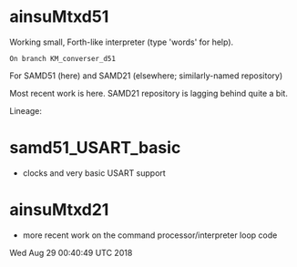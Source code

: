 # ainsuMtxd51

Working small, Forth-like interpreter (type 'words' for help).

    On branch KM_converser_d51

For SAMD51 (here) and SAMD21 (elsewhere; similarly-named repository)

Most recent work is here.  SAMD21 repository is lagging behind quite a bit.

Lineage:

# samd51_USART_basic
   * clocks and very basic USART support

# ainsuMtxd21
  * more recent work on the command processor/interpreter loop code

Wed Aug 29 00:40:49 UTC 2018
